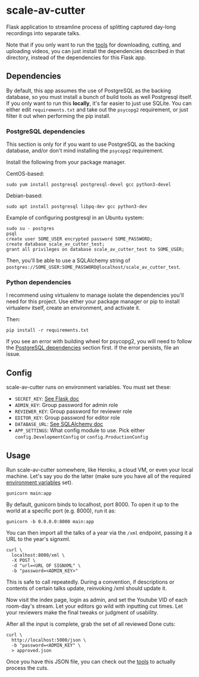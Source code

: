 scale-av-cutter
===

Flask application to streamline process of splitting captured day-long
recordings into separate talks.

Note that if you only want to run the [tools](./tools) for downloading,
cutting, and uploading videos, you can just install the dependencies described
in that directory, instead of the dependencies for this Flask app.


Dependencies
---

By default, this app assumes the use of PostgreSQL as the backing database, so
you must install a bunch of build tools as well Postgresql itself. If you only
want to run this **locally**, it's far easier to just use SQLite. You can
either edit `requirements.txt` and take out the `psycopg2` requirement, or just
filter it out when performing the pip install.

### PostgreSQL dependencies

This section is only for if you want to use PostgreSQL as the backing database,
and/or don't mind installing the `psycopg2` requirement.

Install the following from your package manager.

CentOS-based:

```
sudo yum install postgresql postgresql-devel gcc python3-devel
```

Debian-based:

```
sudo apt install postgresql libpq-dev gcc python3-dev
```

Example of configuring postgresql in an Ubuntu system:

```
sudo su - postgres
psql
create user SOME_USER encrypted password SOME_PASSWORD;
create database scale_av_cutter_test;
grant all privileges on database scale_av_cutter_test to SOME_USER;
```

Then, you'll be able to use a SQLAlchemy string of `postgres://SOME_USER:SOME_PASSWORD@localhost/scale_av_cutter_test`.

### Python dependencies

I recommend using virtualenv to manage isolate the dependencies you'll need for
this project. Use either your package manager or pip to install virtualenv
itself, create an environment, and activate it.

Then:

```
pip install -r requirements.txt
```

If you see an error with building wheel for psycopg2, you will need to follow
the [PostgreSQL dependencies](#postgresql-dependencies) section first. If the
error persists, file an issue.


Config
---

scale-av-cutter runs on environment variables. You must set these:

- `SECRET_KEY`: [See Flask doc](https://flask.palletsprojects.com/en/1.1.x/config/#SECRET_KEY)
- `ADMIN_KEY`: Group password for admin role
- `REVIEWER_KEY`: Group password for reviewer role
- `EDITOR_KEY`: Group password for editor role
- `DATABASE_URL`: [See SQLAlchemy doc](https://docs.sqlalchemy.org/en/13/core/engines.html#database-urls)
- `APP_SETTINGS`: What config module to use. Pick either `config.DevelopmentConfig` or `config.ProductionConfig`


Usage
---

Run scale-av-cutter somewhere, like Heroku, a cloud VM, or even your local
machine. Let's say you do the latter (make sure you have all of the required [environment variables](#config) set).

```
gunicorn main:app
```

By default, gunicorn binds to localhost, port 8000. To open it up to the world
at a specific port (e.g. 8000), run it as:

```
gunicorn -b 0.0.0.0:8000 main:app
```

You can then import all the talks of a year via the `/xml` endpoint, passing it
a URL to the year's signxml.

```
curl \
  localhost:8000/xml \
  -X POST \
  -d "url=<URL OF SIGNXML" \
  -b "password=<ADMIN_KEY>"
```

This is safe to call repeatedly. During a convention, if descriptions or
contents of certain talks update, reinvoking /xml should update it.

Now visit the index page, login as admin, and set the Youtube VID of each
room-day's stream. Let your editors go wild with inputting cut times. Let your
reviewers make the final tweaks or judgment of usability.

After all the input is complete, grab the set of all reviewed Done cuts:

```
curl \
  http://localhost:5000/json \
  -b "password=<ADMIN_KEY" \
  > approved.json
```

Once you have this JSON file, you can check out the [tools](./tools) to
actually process the cuts.

